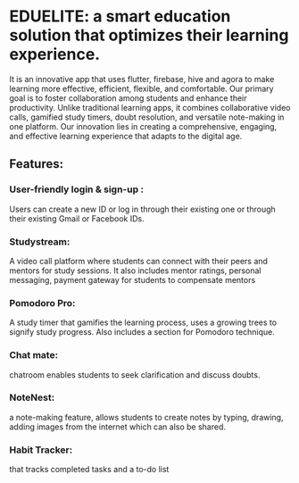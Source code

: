 # EDUELITE: a smart education solution that optimizes their learning experience.
It is an innovative app that uses flutter, firebase, hive and agora to make learning more effective, efficient, flexible, and comfortable. Our primary goal is to foster collaboration among students and enhance their productivity.
Unlike traditional learning apps, it combines collaborative video calls, gamified study timers, doubt resolution, and versatile note-making in one platform. Our innovation lies in creating a comprehensive, engaging, and effective learning experience that adapts to the digital age.
## Features:
### User-friendly login & sign-up :
Users can create a new ID or log in through their existing one or through their existing Gmail or Facebook IDs. 
### Studystream: 
A video call platform where students can connect with their peers and mentors for study sessions. It also includes mentor ratings, personal messaging, payment gateway for students to compensate mentors
### Pomodoro Pro:  
A study timer that gamifies the learning process, uses a growing trees to signify study progress. Also includes a section for Pomodoro technique.
### Chat mate: 
chatroom enables students to seek clarification and discuss doubts.
### NoteNest: 
a note-making feature, allows students to create notes by typing, drawing, adding images from the internet which can also be shared.
### Habit Tracker: 
that tracks completed tasks and a to-do list


